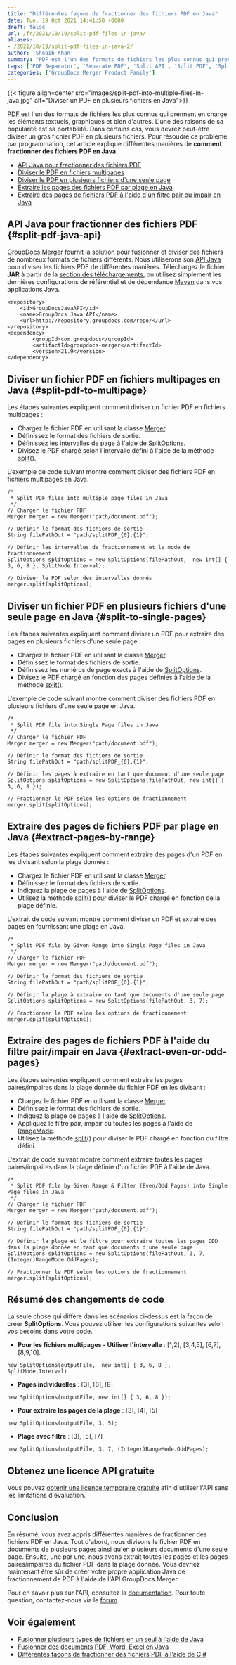```yaml
---
title: "Différentes façons de fractionner des fichiers PDF en Java"
date: Tue, 19 Oct 2021 14:41:58 +0000
draft: false
url: /fr/2021/10/19/split-pdf-files-in-java/
aliases:
- /2021/10/19/split-pdf-files-in-java-2/
author: 'Shoaib Khan'
summary: "PDF est l'un des formats de fichiers les plus connus qui prennent en charge les éléments textuels, graphiques et bien d'autres. L'une des raisons de sa popularité est sa portabilité. Dans certains cas, vous devrez peut-être diviser un gros fichier PDF en plusieurs fichiers. Pour résoudre ce problème par programmation, cet article explique différentes manières de **comment fractionner des fichiers PDF en Java**."
tags: ['PDF Separator', 'Separate PDF', 'Split API', 'Split PDF', 'Split PDF Files', 'Split PDF in Java']
categories: ['GroupDocs.Merger Product Family']
---
```




{{< figure align=center src="images/split-pdf-into-multiple-files-in-java.jpg" alt="Diviser un PDF en plusieurs fichiers en Java">}}


[PDF][1] est l'un des formats de fichiers les plus connus qui prennent en charge les éléments textuels, graphiques et bien d'autres. L'une des raisons de sa popularité est sa portabilité. Dans certains cas, vous devrez peut-être diviser un gros fichier PDF en plusieurs fichiers. Pour résoudre ce problème par programmation, cet article explique différentes manières de **comment fractionner des fichiers PDF en Java**.

* [API Java pour fractionner des fichiers PDF][2]
* [Diviser le PDF en fichiers multipages][3]
* [Diviser le PDF en plusieurs fichiers d'une seule page][4]
* [Extraire les pages des fichiers PDF par plage en Java][5]
* [Extraire des pages de fichiers PDF à l'aide d'un filtre pair ou impair en Java][6]

## API Java pour fractionner des fichiers PDF {#split-pdf-java-api}

[GroupDocs.Merger][7] fournit la solution pour fusionner et diviser des fichiers de nombreux formats de fichiers différents. Nous utiliserons son [API Java][8] pour diviser les fichiers PDF de différentes manières. Téléchargez le fichier **JAR** à partir de la [section des téléchargements][9], ou utilisez simplement les dernières configurations de référentiel et de dépendance [Maven][10] dans vos applications Java.

```
<repository>
	<id>GroupDocsJavaAPI</id>
	<name>GroupDocs Java API</name>
	<url>http://repository.groupdocs.com/repo/</url>
</repository>
<dependency>
        <groupId>com.groupdocs</groupId>
        <artifactId>groupdocs-merger</artifactId>
        <version>21.9</version> 
</dependency>
```

## Diviser un fichier PDF en fichiers multipages en Java {#split-pdf-to-multipage}

Les étapes suivantes expliquent comment diviser un fichier PDF en fichiers multipages :

* Chargez le fichier PDF en utilisant la classe [Merger][11].
* Définissez le format des fichiers de sortie.
* Définissez les intervalles de page à l'aide de [SplitOptions][12].
* Divisez le PDF chargé selon l'intervalle défini à l'aide de la méthode [split()][13].

L'exemple de code suivant montre comment diviser des fichiers PDF en fichiers multipages en Java.

```
/*
 * Split PDF files into multiple page files in Java
 */
// Charger le fichier PDF
Merger merger = new Merger("path/document.pdf"); 

// Définir le format des fichiers de sortie
String filePathOut = "path/splitPDF_{0}.{1}";

// Définir les intervalles de fractionnement et le mode de fractionnement
SplitOptions splitOptions = new SplitOptions(filePathOut,  new int[] { 3, 6, 8 }, SplitMode.Interval);

// Diviser le PDF selon des intervalles donnés
merger.split(splitOptions);
```

## Diviser un fichier PDF en plusieurs fichiers d'une seule page en Java {#split-to-single-pages}

Les étapes suivantes expliquent comment diviser un PDF pour extraire des pages en plusieurs fichiers d'une seule page :

* Chargez le fichier PDF en utilisant la classe [Merger][14].
* Définissez le format des fichiers de sortie.
* Définissez les numéros de page exacts à l'aide de [SplitOptions][15].
* Divisez le PDF chargé en fonction des pages définies à l'aide de la méthode [split()][16].

L'exemple de code suivant montre comment diviser des fichiers PDF en plusieurs fichiers d'une seule page en Java.

```
/*
 * Split PDF file into Single Page files in Java
 */
// Charger le fichier PDF
Merger merger = new Merger("path/document.pdf");

// Définir le format des fichiers de sortie
String filePathOut = "path/splitPDF_{0}.{1}"; 

// Définir les pages à extraire en tant que document d'une seule page
SplitOptions splitOptions = new SplitOptions(filePathOut, new int[] { 3, 6, 8 });

// Fractionner le PDF selon les options de fractionnement
merger.split(splitOptions);
```

## Extraire des pages de fichiers PDF par plage en Java {#extract-pages-by-range}

Les étapes suivantes expliquent comment extraire des pages d'un PDF en les divisant selon la plage donnée :

* Chargez le fichier PDF en utilisant la classe [Merger][17].
* Définissez le format des fichiers de sortie.
* Indiquez la plage de pages à l'aide de [SplitOptions][18].
* Utilisez la méthode [split()][19] pour diviser le PDF chargé en fonction de la plage définie.

L'extrait de code suivant montre comment diviser un PDF et extraire des pages en fournissant une plage en Java.

```
/*
 * Split PDF file by Given Range into Single Page files in Java
 */
// Charger le fichier PDF
Merger merger = new Merger("path/document.pdf"); 

// Définir le format des fichiers de sortie
String filePathOut = "path/splitPDF_{0}.{1}";

// Définir la plage à extraire en tant que documents d'une seule page
SplitOptions splitOptions = new SplitOptions(filePathOut, 3, 7);

// Fractionner le PDF selon les options de fractionnement
merger.split(splitOptions);
```

## Extraire des pages de fichiers PDF à l'aide du filtre pair/impair en Java {#extract-even-or-odd-pages}

Les étapes suivantes expliquent comment extraire les pages paires/impaires dans la plage donnée du fichier PDF en les divisant :

* Chargez le fichier PDF en utilisant la classe [Merger][20].
* Définissez le format des fichiers de sortie.
* Indiquez la plage de pages à l'aide de [SplitOptions][21].
* Appliquez le filtre pair, impair ou toutes les pages à l'aide de [RangeMode][22].
* Utilisez la méthode [split()][23] pour diviser le PDF chargé en fonction du filtre défini.

L'extrait de code suivant montre comment extraire toutes les pages paires/impaires dans la plage définie d'un fichier PDF à l'aide de Java.

```
/*
 * Split PDF file by Given Range & Filter (Even/Odd Pages) into Single Page files in Java
 */
// Charger le fichier PDF
Merger merger = new Merger("path/document.pdf"); 

// Définir le format des fichiers de sortie
String filePathOut = "path/splitPDF_{0}.{1}";

// Définir la plage et le filtre pour extraire toutes les pages ODD dans la plage donnée en tant que documents d'une seule page
SplitOptions splitOptions = new SplitOptions(filePathOut, 3, 7, (Integer)RangeMode.OddPages);

// Fractionner le PDF selon les options de fractionnement
merger.split(splitOptions);
```

## Résumé des changements de code

La seule chose qui diffère dans les scénarios ci-dessus est la façon de créer **SplitOptions**. Vous pouvez utiliser les configurations suivantes selon vos besoins dans votre code.

* **Pour les fichiers multipages - Utiliser l'intervalle** : \[1,2\], \[3,4,5\], \[6,7\], \[8,9,10\].

```
new SplitOptions(outputFile,  new int[] { 3, 6, 8 }, SplitMode.Interval)
```

* **Pages individuelles** : \[3\], \[6\], \[8\]

```
new SplitOptions(outputFile, new int[] { 3, 6, 8 });
```

* **Pour extraire les pages de la plage** : \[3\], \[4\], \[5\]

```
new SplitOptions(outputFile, 3, 5);
```

* **Plage avec filtre** : \[3\], \[5\], \[7\]

```
new SplitOptions(outputFile, 3, 7, (Integer)RangeMode.OddPages);
```

## Obtenez une licence API gratuite

Vous pouvez [obtenir une licence temporaire gratuite][24] afin d'utiliser l'API sans les limitations d'évaluation.

## Conclusion

En résumé, vous avez appris différentes manières de fractionner des fichiers PDF en Java. Tout d'abord, nous divisons le fichier PDF en documents de plusieurs pages ainsi qu'en plusieurs documents d'une seule page. Ensuite, une par une, nous avons extrait toutes les pages et les pages paires/impaires du fichier PDF dans la plage donnée. Vous devriez maintenant être sûr de créer votre propre application Java de fractionnement de PDF à l'aide de l'API GroupDocs.Merger.

Pour en savoir plus sur l'API, consultez la [documentation][25]. Pour toute question, contactez-nous via le [forum][26].

## Voir également

* [Fusionner plusieurs types de fichiers en un seul à l'aide de Java][27]
* [Fusionner des documents PDF, Word, Excel en Java][28]
* [Différentes façons de fractionner des fichiers PDF à l'aide de C #][29]







[1]: https://docs.fileformat.com/pdf/
[2]: #split-pdf-java-api
[3]: #split-pdf-to-multipage
[4]: #split-to-single-pages
[5]: #extract-pages-by-range
[6]: #extract-even-or-odd-pages
[7]: https://products.groupdocs.com/merger/
[8]: https://products.groupdocs.com/merger/java/
[9]: https://downloads.groupdocs.com/merger
[10]: https://repository.groupdocs.com/webapp/#/artifacts/browse/tree/General/repo/com/groupdocs/groupdocs-merger
[11]: https://apireference.groupdocs.com/merger/java/com.groupdocs.merger/Merger
[12]: https://apireference.groupdocs.com/merger/java/com.groupdocs.merger.domain.options/SplitOptions
[13]: https://apireference.groupdocs.com/merger/java/com.groupdocs.merger/Merger#split(com.groupdocs.merger.domain.options.interfaces.ISplitOptions)
[14]: https://apireference.groupdocs.com/merger/java/com.groupdocs.merger/Merger
[15]: https://apireference.groupdocs.com/merger/java/com.groupdocs.merger.domain.options/SplitOptions
[16]: https://apireference.groupdocs.com/merger/java/com.groupdocs.merger/Merger#split(com.groupdocs.merger.domain.options.interfaces.ISplitOptions)
[17]: https://apireference.groupdocs.com/merger/java/com.groupdocs.merger/Merger
[18]: https://apireference.groupdocs.com/merger/java/com.groupdocs.merger.domain.options/SplitOptions
[19]: https://apireference.groupdocs.com/merger/java/com.groupdocs.merger/Merger#split(com.groupdocs.merger.domain.options.interfaces.ISplitOptions)
[20]: https://apireference.groupdocs.com/merger/java/com.groupdocs.merger/Merger
[21]: https://apireference.groupdocs.com/merger/java/com.groupdocs.merger.domain.options/SplitOptions
[22]: https://apireference.groupdocs.com/merger/java/com.groupdocs.merger.domain.options/RangeMode
[23]: https://apireference.groupdocs.com/merger/java/com.groupdocs.merger/Merger#split(com.groupdocs.merger.domain.options.interfaces.ISplitOptions)
[24]: https://purchase.groupdocs.com/temporary-license
[25]: https://docs.groupdocs.com/merger
[26]: https://forum.groupdocs.com/
[27]: https://blog.groupdocs.com/2021/06/13/merge-multiple-file-types-using-java/
[28]: https://blog.groupdocs.com/2020/05/20/merge-pdf-word-excel-powerpoint-documents-in-java/
[29]: https://blog.groupdocs.com/2021/10/11/split-pdf-files-in-csharp/



